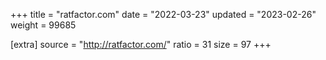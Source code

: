 +++
title = "ratfactor.com"
date = "2022-03-23"
updated = "2023-02-26"
weight = 99685

[extra]
source = "http://ratfactor.com/"
ratio = 31
size = 97
+++
